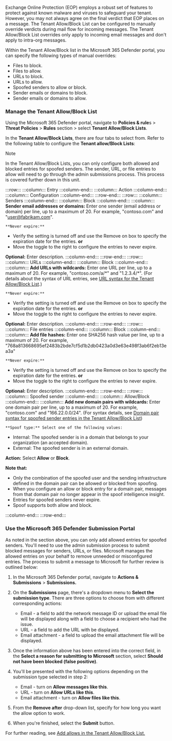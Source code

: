 Exchange Online Protection (EOP) employs a robust set of features to protect against known malware and viruses to safeguard your tenant. However, you may not always agree on the final verdict that EOP places on a message. The Tenant Allow/Block List can be configured to manually override verdicts during mail flow for incoming messages. The Tenant Allow/Block List overrides only apply to incoming email messages and don't apply to intra-org messages.

Within the Tenant Allow/Block list in the Microsoft 365 Defender portal, you can specify the following types of manual overrides:

 -  Files to block.
 -  Files to allow.
 -  URLs to block.
 -  URLs to allow.
 -  Spoofed senders to allow or block.
 -  Sender emails or domains to block.
 -  Sender emails or domains to allow.

### Manage the Tenant Allow/Block List

Using the Microsoft 365 Defender portal, navigate to **Policies &amp; rule**s &gt; **Threat Policies** &gt; **Rules** section &gt; select **Tenant Allow/Block Lists**.

In the **Tenant Allow/Block Lists**, there are four tabs to select from. Refer to the following table to configure the **Tenant allow/Block Lists**:

> [!NOTE]
> In the Tenant Allow/Block Lists, you can only configure both allowed and blocked entries for spoofed senders. The sender, URL, or file entries to allow will need to go through the admin submissions process. This process is covered further down in this unit.

:::row:::
  :::column:::
    Entry
  :::column-end:::
  :::column:::
    Action
  :::column-end:::
  :::column:::
    Configuration
  :::column-end:::
:::row-end:::
:::row:::
  :::column:::
    Senders
  :::column-end:::
  :::column:::
    Block
  :::column-end:::
  :::column:::
    **Sender email addresses or domains:** Enter one sender (email address or domain) per line, up to a maximum of 20. For example, "contoso.com" and "user@fabrikam.com".
    
    **Never expire:** 

 -  Verify the setting is turned off and use the Remove on box to specify the expiration date for the entries.
    **or**
 -  Move the toggle to the right to configure the entries to never expire.

**Optional:** Enter description.
  :::column-end:::
:::row-end:::
:::row:::
  :::column:::
    URLs
  :::column-end:::
  :::column:::
    Block
  :::column-end:::
  :::column:::
    **Add URLs with wildcards:** Enter one URL per line, up to a maximum of 20. For example, "contoso.com/a/\*" and "1.2.3.4/\*". (For details about the syntax of URL entries, see [URL syntax for the Tenant Allow/Block List](/microsoft-365/security/office-365-security/tenant-allow-block-list?azure-portal=true#url-syntax-for-the-tenant-allowblock-list).)
    
    **Never expire:** 

 -  Verify the setting is turned off and use the Remove on box to specify the expiration date for the entries.
    **or**
 -  Move the toggle to the right to configure the entries to never expire.

**Optional:** Enter description.
  :::column-end:::
:::row-end:::
:::row:::
  :::column:::
    File entries
  :::column-end:::
  :::column:::
    Block
  :::column-end:::
  :::column:::
    **Add file hashes:** Enter one SHA256 hash value per line, up to a maximum of 20. For example, "768a813668695ef2483b2bde7cf5d1b2db0423a0d3e63e498f3ab6f2eb13ea3a"
    
    **Never expire:** 

 -  Verify the setting is turned off and use the Remove on box to specify the expiration date for the entries.
    **or**
 -  Move the toggle to the right to configure the entries to never expire.

**Optional:** Enter description.
  :::column-end:::
:::row-end:::
:::row:::
  :::column:::
    Spoofed sender
  :::column-end:::
  :::column:::
    Allow/Block
  :::column-end:::
  :::column:::
    **Add new domain pairs with wildcards:** Enter one domain pair per line, up to a maximum of 20. For example, "contoso.com" and "166.22.0.0/24". (For syntax details, see [Domain pair syntax for spoofed sender entries in the Tenant Allow/Block List](/microsoft-365/security/office-365-security/tenant-allow-block-list?azure-portal=true#domain-pair-syntax-for-spoofed-sender-entries-in-the-tenant-allowblock-list))
    
    **Spoof type:** Select one of the following values:

 -  Internal: The spoofed sender is in a domain that belongs to your organization (an accepted domain).
 -  External: The spoofed sender is in an external domain.

**Action:** Select **Allow** or **Block**.

**Note that:** 
 -  Only the combination of the spoofed user and the sending infrastructure defined in the domain pair can be allowed or blocked from spoofing.
 -  When you configure an allow or block entry for a domain pair, messages from that domain pair no longer appear in the spoof intelligence insight.
 -  Entries for spoofed senders never expire.
 -  Spoof supports both allow and block.


  :::column-end:::
:::row-end:::


### Use the Microsoft 365 Defender Submission Portal

As noted in the section above, you can only add allowed entries for spoofed senders. You'll need to use the admin submission process to submit blocked messages for senders, URLs, or files. Microsoft manages the allowed entries on your behalf to remove unneeded or misconfigured entries. The process to submit a message to Microsoft for further review is outlined below:

1.  In the Microsoft 365 Defender portal, navigate to **Actions &amp; Submissions** &gt; **Submissions.**
2.  On the **Submissions** page, there's a dropdown menu to **Select the submission type**. There are three options to choose from with different corresponding actions:
    
     -  Email - a field to add the network message ID or upload the email file will be displayed along with a field to choose a recipient who had the issue.
     -  URL - a field to add the URL with be displayed.
     -  Email attachment - a field to upload the email attachment file will be displayed.
3.  Once the information above has been entered into the correct field, in the **Select a reason for submitting to Microsoft** section, select **Should not have been blocked (false positive)**.
4.  You'll be presented with the following options depending on the submission type selected in step 2:
    
     -  Email - turn on **Allow messages like this**.
     -  URL - turn on **Allow URLs like this**.<br>
     -  Email attachment - turn on **Allow files like this**.
5.  From the **Remove after** drop-down list, specify for how long you want the allow option to work.<br>
6.  When you're finished, select the **Submit** button.

For further reading, see [Add allows in the Tenant Allow/Block List.](/microsoft-365/security/office-365-security/manage-tenant-allows?azure-portal=true)
